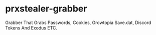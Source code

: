 # prxstealer-grabber
Grabber That Grabs Passwords, Cookies, Growtopia Save.dat, Discord Tokens And Exodus ETC.
